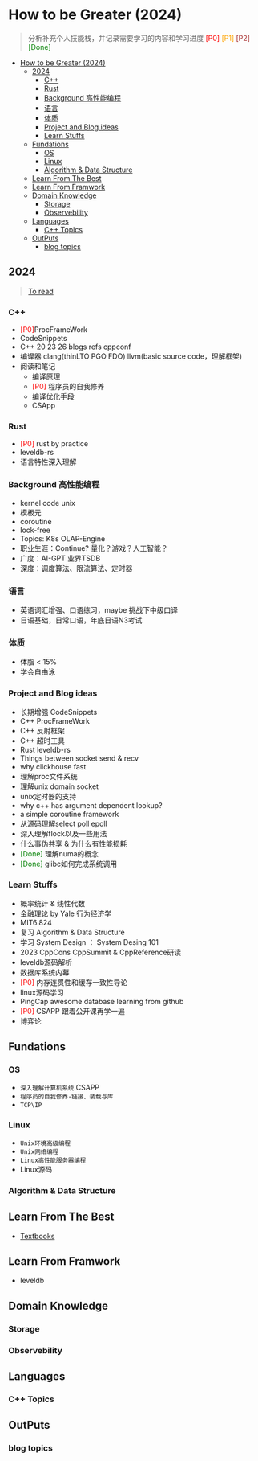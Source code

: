 # How to be Greater (2024)

> 分析补充个人技能栈，并记录需要学习的内容和学习进度
> <font color=red>[P0]</font>   <font color=orange>[P1]</font>   <font color=brown>[P2]</font>  <font color=green>[Done]</font>

- [How to be Greater (2024)](#how-to-be-greater-2024)
  - [2024](#2024)
    - [C++](#c)
    - [Rust](#rust)
    - [Background 高性能编程](#background-高性能编程)
    - [语言](#语言)
    - [体质](#体质)
    - [Project and Blog ideas](#project-and-blog-ideas)
    - [Learn Stuffs](#learn-stuffs)
  - [Fundations](#fundations)
    - [OS](#os)
    - [Linux](#linux)
    - [Algorithm \& Data Structure](#algorithm--data-structure)
  - [Learn From The Best](#learn-from-the-best)
  - [Learn From Framwork](#learn-from-framwork)
  - [Domain Knowledge](#domain-knowledge)
    - [Storage](#storage)
    - [Observebility](#observebility)
  - [Languages](#languages)
    - [C++ Topics](#c-topics)
  - [OutPuts](#outputs)
    - [blog topics](#blog-topics)

## 2024 

> [To read](../Readings/ToBeRead.md)

### C++

* <font color=red>[P0]</font>ProcFrameWork
* CodeSnippets
* C++ 20 23 26 blogs refs cppconf
* 编译器 clang(thinLTO PGO FDO) llvm(basic source code，理解框架)
* 阅读和笔记
  * 编译原理
  * <font color=red>[P0]</font> 程序员的自我修养
  * 编译优化手段
  * CSApp

### Rust

* <font color=red>[P0]</font> rust by practice
* leveldb-rs
* 语言特性深入理解

### Background 高性能编程

* kernel code unix
* 模板元
* coroutine
* lock-free
* Topics: K8s OLAP-Engine
* 职业生涯：Continue? 量化？游戏？人工智能？
* 广度：AI-GPT 业界TSDB
* 深度：调度算法、限流算法、定时器

### 语言

* 英语词汇增强、口语练习，maybe 挑战下中级口译
* 日语基础，日常口语，年底日语N3考试

### 体质

* 体脂 < 15%
* 学会自由泳

### Project and Blog ideas

* 长期增强 CodeSnippets
* C++ ProcFrameWork
* C++ 反射框架
* C++ 超时工具
* Rust leveldb-rs
* Things between socket send & recv
* why clickhouse fast
* 理解proc文件系统
* 理解unix domain socket
* unix定时器的支持
* why c++ has argument dependent lookup?
* a simple coroutine framework
* 从源码理解select poll epoll
* 深入理解flock以及一些用法
* 什么事伪共享 & 为什么有性能损耗
* <font color=green>[Done]</font> 理解numa的概念
* <font color=green>[Done]</font> glibc如何完成系统调用

### Learn Stuffs

* 概率统计 & 线性代数
* 金融理论 by Yale   行为经济学
* MIT6.824
* 复习 Algorithm & Data Structure
* 学习 System Design ： System Desing 101
* 2023 CppCons CppSummit & CppReference研读
* leveldb源码解析
* 数据库系统内幕
* <font color=red>[P0]</font> 内存连贯性和缓存一致性导论
* linux源码学习
* PingCap awesome database learning from github
* <font color=red>[P0]</font> CSAPP 跟着公开课再学一遍
* 博弈论

## Fundations

### OS

- `深入理解计算机系统` CSAPP
- `程序员的自我修养-链接、装载与库`
- `TCP\IP`

### Linux

- `Unix环境高级编程`
- `Unix网络编程`
- `Linux高性能服务器编程`
- Linux源码

### Algorithm & Data Structure

## Learn From The Best

- [Textbooks](https://github.com/kaitoukito/Computer-Science-Textbooks)

## Learn From Framwork

- leveldb

## Domain Knowledge

### Storage

### Observebility

## Languages

### C++ Topics

## OutPuts

### blog topics